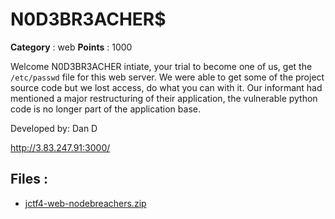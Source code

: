 # N0D3BR3ACHER$

**Category** : web
**Points** : 1000

Welcome N0D3BR3ACHER intiate, your trial to become one of us, get the `/etc/passwd` file for this web server. We were able to get some of the project source code but we lost access, do what you can with it. Our informant had mentioned a major restructuring of their application, the vulnerable python code is no longer part of the application base.

Developed by: Dan D

http://3.83.247.91:3000/

## Files : 
 - [jctf4-web-nodebreachers.zip](./jctf4-web-nodebreachers.zip)


